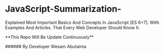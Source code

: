 # JavaScript-Summarization-
Explained Most Important Basics And Concepts In JavaScript [ES 6+7]. With Examples And Articles. That Every Web Developer Should Know It.
<p color:"red">**This Repo Will Be Update Continuously**</p>
###### By Developer Wesam Abutaima 
